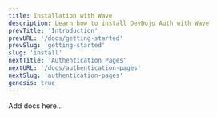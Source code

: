 ```yaml
---
title: Installation with Wave
description: Learn how to install DevDojo Auth with Wave
prevTitle: 'Introduction'
prevURL: '/docs/getting-started'
prevSlug: 'getting-started'
slug: 'install'
nextTitle: 'Authentication Pages'
nextURL: '/docs/authentication-pages'
nextSlug: 'authentication-pages'
genesis: true
---
```


Add docs here...
